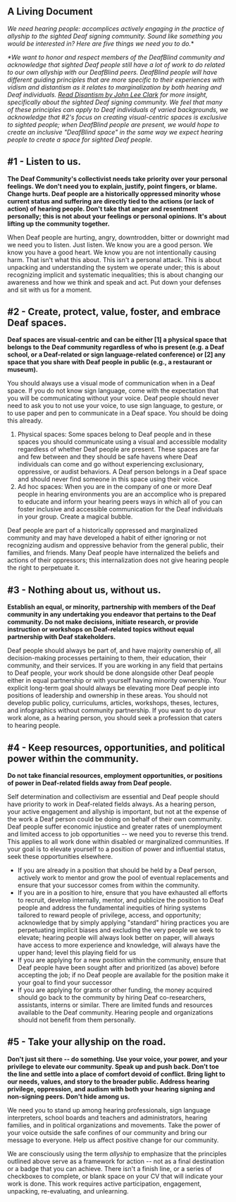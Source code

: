 ## A Living Document

**We need hearing people: accomplices actively engaging in the practice of allyship to the _sighted Deaf signing community_.*  Sound like something you would be interested in?   Here are five things we need you to do.**

*\*We want to honor and respect members of the DeafBlind community and acknowledge that sighted Deaf people still have a lot of work to do related to our own allyship with our DeafBlind peers. DeafBlind people will have different guiding principles that are more specific to their experiences with vidism and distantism as it relates to marginalization by both hearing and Deaf individuals. [Read Disantism by John Lee Clark](https://johnleeclark.tumblr.com/post/163762970913/distantism) for more insight, specifically about the sighted Deaf signing community.  We feel that many of these principles can apply to Deaf individuals of varied backgrounds, we acknowledge that #2's focus on creating visual-centric spaces is exclusive to sighted people; when DeafBlind people are present, we would hope to create an inclusive "DeafBlind space" in the same way we expect hearing people to create a space for sighted Deaf people.*

## #1 - Listen to us.  

**The Deaf Community's collectivist needs take priority over your personal feelings.  We don't need you to explain, justify, point fingers, or blame.  Change hurts.  Deaf people are a historically oppressed minority whose current status and suffering are directly tied to the actions (or lack of action) of hearing people.  Don't take that anger and resentment personally; this is not about your feelings or personal opinions.  It's about lifting up the community together.**

When Deaf people are hurting, angry, downtrodden, bitter or downright mad we need you to listen.  Just listen.  We know you are a good person.  We know you have a good heart.  We know you are not intentionally causing harm.  That isn't what this about.  This isn't a personal attack.  This is about unpacking and understanding the system we operate under; this is about recognizing implicit and systematic inequalities; this is about changing our awareness and how we think and speak and act.  Put down your defenses and sit with us for a moment.

## #2 - Create, protect, value, foster, and embrace Deaf spaces.  

**Deaf spaces are visual-centric and can be either [1] a physical space that belongs to the Deaf community regardless of who is present (e.g. a Deaf school, or a Deaf-related or sign language-related conference) or [2] any space that you share with Deaf people in public (e.g., a restaurant or museum).**

You should always use a visual mode of communication when in a Deaf space.  If you do not know sign language, come with the expectation that you will be communicating without your voice.  Deaf people should never need to ask you to not use your voice, to use sign language, to gesture, or to use paper and pen to communicate in a Deaf space. You should be doing this already.

1. Physical spaces: Some spaces belong to Deaf people and in these spaces you should communicate using a visual and accessible modality regardless of whether Deaf people are present. These spaces are far and few between and they should be safe havens where Deaf individuals can come and go without experiencing exclusionary, oppressive, or audist behaviors.  A Deaf person belongs in a Deaf space and should never find someone in this space using their voice.
2. Ad hoc spaces: When you are in the company of one or more Deaf people in hearing environments you are an accomplice who is prepared to educate and inform your hearing peers ways in which all of you can foster inclusive and accessible communication for the Deaf individuals in your group.  Create a magical bubble.  

Deaf people are part of a historically oppressed and marginalized community and may have developed a habit of either ignoring or not recognizing audism and oppressive behavior from the general public, their families, and friends. Many Deaf people have internalized the beliefs and actions of their oppressors; this internalization does not give hearing people the right to perpetuate it.

## #3 - Nothing about us, without us.
**Establish an equal, or minority, partnership with members of the Deaf community in any undertaking you endeavor that pertains to the Deaf community.  Do not make decisions, initiate research, or provide instruction or workshops on Deaf-related topics without equal partnership with Deaf stakeholders.**

Deaf people should always be part of, and have majority ownership of, all decision-making processes pertaining to them, their education, their community, and their services.  If you are working in any field that pertains to Deaf people, your work should be done alongside other Deaf people either in equal partnership or with yourself having minority ownership.  Your explicit long-term goal should always be elevating more Deaf people into positions of leadership and ownership in these areas.  You should not develop public policy, curriculums, articles, workshops, theses, lectures, and infographics without community partnership.  If you want to do your work alone, as a hearing person, you should seek a profession that caters to hearing people.  

## #4 - Keep resources, opportunities, and political power within the community.  

**Do not take financial resources, employment opportunities, or positions of power in Deaf-related fields away from Deaf people.**

Self determination and collectivism are essential and Deaf people should have priority to work in Deaf-related fields always.  As a hearing person, your active engagement and allyship is important, but not at the expense of the work a Deaf person could be doing on behalf of their own community.  Deaf people suffer economic injustice and greater rates of unemployment and limited access to job opportunities -- we need you to reverse this trend.  This applies to all work done within disabled or marginalized communities.  If your goal is to elevate yourself to a position of power and influential status, seek these opportunities elsewhere.

* If you are already in a position that should be held by a Deaf person, actively work to mentor and grow the pool of eventual replacements and ensure that your successor comes from within the community.  
* If you are in a position to hire, ensure that you have exhausted all efforts to recruit, develop internally, mentor, and publicize the position to Deaf people and address the fundamental inequities of hiring systems tailored to reward people of privilege, access, and opportunity; acknowledge that by simply applying "standard" hiring practices you are perpetuating implicit biases and excluding the very people we seek to elevate; hearing people will always look better on paper, will always have access to more experience and knowledge, will always have the upper hand; level this playing field for us
* If you are applying for a new position within the community, ensure that Deaf people have been sought after and prioritized (as above) before accepting the job; if no Deaf people are available for the position make it your goal to find your successor
* If you are applying for grants or other funding, the money acquired should go back to the community by hiring Deaf co-researchers, assistants, interns or similar. There are limited funds and resources available to the Deaf community. Hearing people and organizations should not benefit from them personally.

## #5 - Take your allyship on the road.  
**Don't just sit there -- do something.  Use your voice, your power, and your privilege to elevate our community. Speak up and push back. Don’t toe the line and settle into a place of comfort devoid of conflict. Bring light to our needs, values, and story to the broader public.  Address hearing privilege, oppression, and audism with both your hearing signing and non-signing peers.  Don't hide among us.**  

We need you to stand up among hearing professionals, sign language interpreters, school boards and teachers and administrators, hearing families, and in political organizations and movements.  Take the power of your voice outside the safe confines of our community and bring our message to everyone. Help us affect positive change for our community.

We are consciously using the term _allyship_ to emphasize that the principles outlined above serve as a framework for action -- not as a final destination or a badge that you can achieve.  There isn't a finish line, or a series of checkboxes to complete, or blank space on your CV that will indicate your work is done.  This work requires active participation, engagement, unpacking, re-evaluating, and unlearning.    
